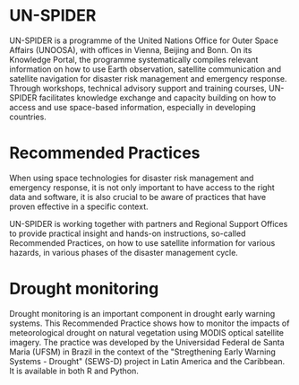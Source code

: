 # UN-SPIDER
UN-SPIDER is a programme of the United Nations Office for Outer Space Affairs (UNOOSA), with offices in Vienna, Beijing and Bonn. On its Knowledge Portal, the programme systematically compiles relevant information on how to use Earth observation, satellite communication and satellite navigation for disaster risk management and emergency response. Through workshops, technical advisory support and training courses, UN-SPIDER facilitates knowledge exchange and capacity building on how to access and use space-based information, especially in developing countries.

# Recommended Practices
When using space technologies for disaster risk management and emergency response, it is not only important to have access to the right data and software, it is also crucial to be aware of practices that have proven effective in a specific context.

UN-SPIDER is working together with partners and Regional Support Offices to provide practical insight and hands-on instructions, so-called Recommended Practices, on how to use satellite information for various hazards, in various phases of the disaster management cycle.

# Drought monitoring  
Drought monitoring is an important component in drought early warning systems. This Recommended Practice shows how to monitor the impacts of meteorological drought on natural vegetation using MODIS optical satellite imagery. The practice was developed by the Universidad Federal de Santa Maria (UFSM) in Brazil in the context of the "Stregthening Early Warning Systems - Drought" (SEWS-D) project in Latin America and the Caribbean. It is available in both R and Python.

